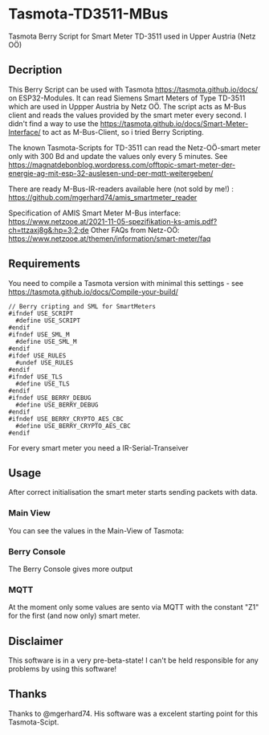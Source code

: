 # Tasmota-TD3511-MBus
Tasmota Berry Script for Smart Meter TD-3511 used in Upper Austria (Netz OÖ)

## Decription
This Berry Script can be used with Tasmota https://tasmota.github.io/docs/ on ESP32-Modules.
It can read Siemens Smart Meters of Type TD-3511 which are used in Uppper Austria by Netz OÖ.
The script acts as M-Bus client and reads the values provided by the smart meter every second.
I didn't find a way to use the https://tasmota.github.io/docs/Smart-Meter-Interface/ to act as M-Bus-Client, so i tried Berry Scripting.

The known Tasmota-Scripts for TD-3511 can read the Netz-OÖ-smart meter only with 300 Bd and update the values only every 5 minutes.
See https://magnatdebonblog.wordpress.com/offtopic-smart-meter-der-energie-ag-mit-esp-32-auslesen-und-per-mqtt-weitergeben/

There are ready M-Bus-IR-readers available here (not sold by me!) : https://github.com/mgerhard74/amis_smartmeter_reader

Specification of AMIS Smart Meter M-Bus interface: https://www.netzooe.at/2021-11-05-spezifikation-ks-amis.pdf?ch=ttzaxj8g&:hp=3;2;de
Other FAQs from Netz-OÖ: https://www.netzooe.at/themen/information/smart-meter/faq


## Requirements
You need to compile a Tasmota version with minimal this settings - see https://tasmota.github.io/docs/Compile-your-build/
```
// Berry cripting and SML for SmartMeters
#ifndef USE_SCRIPT
  #define USE_SCRIPT
#endif
#ifndef USE_SML_M
  #define USE_SML_M
#endif
#ifdef USE_RULES
  #undef USE_RULES
#endif
#ifndef USE_TLS
  #define USE_TLS
#endif
#ifndef USE_BERRY_DEBUG
  #define USE_BERRY_DEBUG
#endif
#ifndef USE_BERRY_CRYPTO_AES_CBC
  #define USE_BERRY_CRYPTO_AES_CBC
#endif
```

For every smart meter you need a IR-Serial-Transeiver 

## Usage
After correct initialisation the smart meter starts sending packets with data.
### Main View
You can see the values in the Main-View of Tasmota:

### Berry Console
The Berry Console gives more output

### MQTT
At the moment only some values are sento via MQTT with the constant "Z1" for the first (and now only) smart meter.

## Disclaimer
This software is in a very pre-beta-state! 
I can't be held responsible for any problems by using this software!

## Thanks
Thanks to @mgerhard74. His software was a excelent starting point for this Tasmota-Scipt.
